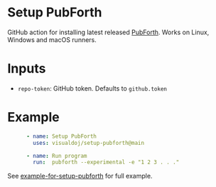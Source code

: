 # Setup PubForth

GitHub action for installing latest released [PubForth](https://github.com/visualdoj/pubforth). Works on Linux, Windows and macOS runners.

# Inputs

* `repo-token`: GitHub token. Defaults to `github.token`

# Example

```yaml
      - name: Setup PubForth
        uses: visualdoj/setup-pubforth@main

      - name: Run program
        run:  pubforth --experimental -e "1 2 3 . . ."
```

See [example-for-setup-pubforth](https://github.com/visualdoj/example-for-setup-pubforth) for full example.
